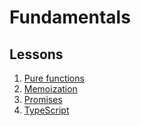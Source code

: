 # Fundamentals #

## Lessons

1. [Pure functions](./1.-pure-functions/)
1. [Memoization](./2.-memoization/)
1. [Promises](./3.-promises/)
1. [TypeScript](./4.-typescript/)
